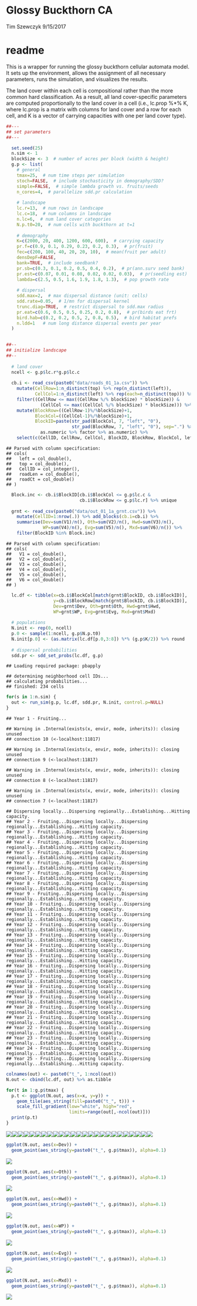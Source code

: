 Glossy Buckthorn CA
================
Tim Szewczyk
9/15/2017

readme
======

This is a wrapper for running the glossy buckthorn cellular automata model. It sets up the environment, allows the assignment of all necessary parameters, runs the simulation, and visualizes the results.

The land cover within each cell is compositional rather than the more common hard classification. As a result, all land cover-specific parameters are computed proportionally to the land cover in a cell (i.e., lc.prop %\*% K, where lc.prop is a matrix with columns for land cover and a row for each cell, and K is a vector of carrying capacities with one per land cover type).

``` r
##---
## set parameters
##---

  set.seed(25)
  n.sim <- 1
  blockSize <- 3  # number of acres per block (width & height)
  g.p <- list(
    # general
    tmax=25,  # num time steps per simulation
    stoch=FALSE,  # include stochasticity in demography/SDD?
    simple=FALSE,  # simple lambda growth vs. fruits/seeds
    n_cores=4,  # parallelize sdd.pr calculation
    
    # landscape
    lc.r=13,  # num rows in landscape
    lc.c=18,  # num columns in landscape
    n.lc=6,  # num land cover categories
    N.p.t0=20,  # num cells with buckthorn at t=1
    
    # demography
    K=c(2000, 20, 400, 1200, 600, 600),  # carrying capacity
    pr.f=c(0.9, 0.1, 0.29, 0.23, 0.2, 0.3),  # pr(fruit)
    fec=c(200, 100, 40, 20, 20, 10),  # mean(fruit per adult)
    densDepF=FALSE,
    bank=TRUE,  # include seedbank?
    pr.sb=c(0.3, 0.1, 0.2, 0.5, 0.4, 0.2),  # pr(ann.surv seed bank)
    pr.est=c(0.07, 0.01, 0.08, 0.02, 0.02, 0.03),  # pr(seedling est)
    lambda=c(2.5, 0.5, 1.6, 1.9, 1.8, 1.3),  # pop growth rate
    
    # dispersal
    sdd.max=2,  # max dispersal distance (unit: cells)
    sdd.rate=0.05,  # 1/mn for dispersal kernel
    trunc.diag=TRUE,  # restrict dispersal to sdd.max radius
    pr.eat=c(0.6, 0.5, 0.5, 0.25, 0.2, 0.8),  # pr(birds eat frt)
    bird.hab=c(0.2, 0.2, 0.5, 2, 0.8, 0.5),  # bird habitat prefs
    n.ldd=1   # num long distance dispersal events per year
  )
  

##--
## initialize landscape
##--
  
  # land cover
  ncell <- g.p$lc.r*g.p$lc.c
  
  cb.i <- read_csv(paste0("data/roads_01_1a.csv")) %>% 
    mutate(CellRow=1:n_distinct(top) %>% rep(n_distinct(left)),
           CellCol=1:n_distinct(left) %>% rep(each=n_distinct(top))) %>%
    filter((CellRow <= max((CellRow %/% blockSize) * blockSize)) &
             (CellCol <= max((CellCol %/% blockSize) * blockSize))) %>%
    mutate(BlockRow=((CellRow-1)%/%blockSize)+1, 
           BlockCol=((CellCol-1)%/%blockSize)+1,
           BlockID=paste(str_pad(BlockCol, 7, "left", "0"), 
                         str_pad(BlockRow, 7, "left", "0"), sep=".") %>% 
             as.numeric %>% factor %>% as.numeric) %>%
    select(c(CellID, CellRow, CellCol, BlockID, BlockRow, BlockCol, left, top))
```

    ## Parsed with column specification:
    ## cols(
    ##   left = col_double(),
    ##   top = col_double(),
    ##   CellID = col_integer(),
    ##   roadLen = col_double(),
    ##   roadCt = col_double()
    ## )

``` r
  Block.inc <- cb.i$BlockID[cb.i$BlockCol <= g.p$lc.c &
                            cb.i$BlockRow <= g.p$lc.r] %>% unique
  
  grnt <- read_csv(paste0("data/out_01_1a_grnt.csv")) %>% 
    mutate(CellID=1:nrow(.)) %>% add_blocks(cb.i=cb.i) %>% 
    summarise(Dev=sum(V1)/n(), Oth=sum(V2)/n(), Hwd=sum(V3)/n(), 
              WP=sum(V4)/n(), Evg=sum(V5)/n(), Mxd=sum(V6)/n()) %>%
    filter(BlockID %in% Block.inc) 
```

    ## Parsed with column specification:
    ## cols(
    ##   V1 = col_double(),
    ##   V2 = col_double(),
    ##   V3 = col_double(),
    ##   V4 = col_double(),
    ##   V5 = col_double(),
    ##   V6 = col_double()
    ## )

``` r
  lc.df <- tibble(x=cb.i$BlockCol[match(grnt$BlockID, cb.i$BlockID)],
                  y=cb.i$BlockRow[match(grnt$BlockID, cb.i$BlockID)],
                  Dev=grnt$Dev, Oth=grnt$Oth, Hwd=grnt$Hwd,
                  WP=grnt$WP, Evg=grnt$Evg, Mxd=grnt$Mxd)
  
  # populations
  N.init <- rep(0, ncell)
  p.0 <- sample(1:ncell, g.p$N.p.t0)
  N.init[p.0] <- (as.matrix(lc.df[p.0,3:8]) %*% (g.p$K/2)) %>% round
  
  # dispersal probabilities
  sdd.pr <- sdd_set_probs(lc.df, g.p)
```

    ## Loading required package: pbapply

    ## determining neighborhood cell IDs...
    ## calculating probabilities...
    ## finished: 234 cells

``` r
for(s in 1:n.sim) {
  out <- run_sim(g.p, lc.df, sdd.pr, N.init, control.p=NULL)
}
```

    ## Year 1 - Fruiting...

    ## Warning in .Internal(exists(x, envir, mode, inherits)): closing unused
    ## connection 10 (<-localhost:11817)

    ## Warning in .Internal(exists(x, envir, mode, inherits)): closing unused
    ## connection 9 (<-localhost:11817)

    ## Warning in .Internal(exists(x, envir, mode, inherits)): closing unused
    ## connection 8 (<-localhost:11817)

    ## Warning in .Internal(exists(x, envir, mode, inherits)): closing unused
    ## connection 7 (<-localhost:11817)

    ## Dispersing locally...Dispersing regionally...Establishing...Hitting capacity.
    ## Year 2 - Fruiting...Dispersing locally...Dispersing regionally...Establishing...Hitting capacity.
    ## Year 3 - Fruiting...Dispersing locally...Dispersing regionally...Establishing...Hitting capacity.
    ## Year 4 - Fruiting...Dispersing locally...Dispersing regionally...Establishing...Hitting capacity.
    ## Year 5 - Fruiting...Dispersing locally...Dispersing regionally...Establishing...Hitting capacity.
    ## Year 6 - Fruiting...Dispersing locally...Dispersing regionally...Establishing...Hitting capacity.
    ## Year 7 - Fruiting...Dispersing locally...Dispersing regionally...Establishing...Hitting capacity.
    ## Year 8 - Fruiting...Dispersing locally...Dispersing regionally...Establishing...Hitting capacity.
    ## Year 9 - Fruiting...Dispersing locally...Dispersing regionally...Establishing...Hitting capacity.
    ## Year 10 - Fruiting...Dispersing locally...Dispersing regionally...Establishing...Hitting capacity.
    ## Year 11 - Fruiting...Dispersing locally...Dispersing regionally...Establishing...Hitting capacity.
    ## Year 12 - Fruiting...Dispersing locally...Dispersing regionally...Establishing...Hitting capacity.
    ## Year 13 - Fruiting...Dispersing locally...Dispersing regionally...Establishing...Hitting capacity.
    ## Year 14 - Fruiting...Dispersing locally...Dispersing regionally...Establishing...Hitting capacity.
    ## Year 15 - Fruiting...Dispersing locally...Dispersing regionally...Establishing...Hitting capacity.
    ## Year 16 - Fruiting...Dispersing locally...Dispersing regionally...Establishing...Hitting capacity.
    ## Year 17 - Fruiting...Dispersing locally...Dispersing regionally...Establishing...Hitting capacity.
    ## Year 18 - Fruiting...Dispersing locally...Dispersing regionally...Establishing...Hitting capacity.
    ## Year 19 - Fruiting...Dispersing locally...Dispersing regionally...Establishing...Hitting capacity.
    ## Year 20 - Fruiting...Dispersing locally...Dispersing regionally...Establishing...Hitting capacity.
    ## Year 21 - Fruiting...Dispersing locally...Dispersing regionally...Establishing...Hitting capacity.
    ## Year 22 - Fruiting...Dispersing locally...Dispersing regionally...Establishing...Hitting capacity.
    ## Year 23 - Fruiting...Dispersing locally...Dispersing regionally...Establishing...Hitting capacity.
    ## Year 24 - Fruiting...Dispersing locally...Dispersing regionally...Establishing...Hitting capacity.
    ## Year 25 - Fruiting...Dispersing locally...Dispersing regionally...Establishing...Hitting capacity.

``` r
colnames(out) <- paste0("t_", 1:ncol(out))
N.out <- cbind(lc.df, out) %>% as.tibble

for(t in 1:g.p$tmax) {
  p.t <- ggplot(N.out, aes(x=x, y=y)) + 
    geom_tile(aes_string(fill=paste0("t_", t))) + 
    scale_fill_gradient(low="white", high="red", 
                        limits=range(out[,-ncol(out)]))
  print(p.t)
}
```

![](ca_wrapper_files/figure-markdown_github-ascii_identifiers/plots-1.png)![](ca_wrapper_files/figure-markdown_github-ascii_identifiers/plots-2.png)![](ca_wrapper_files/figure-markdown_github-ascii_identifiers/plots-3.png)![](ca_wrapper_files/figure-markdown_github-ascii_identifiers/plots-4.png)![](ca_wrapper_files/figure-markdown_github-ascii_identifiers/plots-5.png)![](ca_wrapper_files/figure-markdown_github-ascii_identifiers/plots-6.png)![](ca_wrapper_files/figure-markdown_github-ascii_identifiers/plots-7.png)![](ca_wrapper_files/figure-markdown_github-ascii_identifiers/plots-8.png)![](ca_wrapper_files/figure-markdown_github-ascii_identifiers/plots-9.png)![](ca_wrapper_files/figure-markdown_github-ascii_identifiers/plots-10.png)![](ca_wrapper_files/figure-markdown_github-ascii_identifiers/plots-11.png)![](ca_wrapper_files/figure-markdown_github-ascii_identifiers/plots-12.png)![](ca_wrapper_files/figure-markdown_github-ascii_identifiers/plots-13.png)![](ca_wrapper_files/figure-markdown_github-ascii_identifiers/plots-14.png)![](ca_wrapper_files/figure-markdown_github-ascii_identifiers/plots-15.png)![](ca_wrapper_files/figure-markdown_github-ascii_identifiers/plots-16.png)![](ca_wrapper_files/figure-markdown_github-ascii_identifiers/plots-17.png)![](ca_wrapper_files/figure-markdown_github-ascii_identifiers/plots-18.png)![](ca_wrapper_files/figure-markdown_github-ascii_identifiers/plots-19.png)![](ca_wrapper_files/figure-markdown_github-ascii_identifiers/plots-20.png)![](ca_wrapper_files/figure-markdown_github-ascii_identifiers/plots-21.png)![](ca_wrapper_files/figure-markdown_github-ascii_identifiers/plots-22.png)![](ca_wrapper_files/figure-markdown_github-ascii_identifiers/plots-23.png)![](ca_wrapper_files/figure-markdown_github-ascii_identifiers/plots-24.png)![](ca_wrapper_files/figure-markdown_github-ascii_identifiers/plots-25.png)

``` r
ggplot(N.out, aes(x=Dev)) + 
  geom_point(aes_string(y=paste0("t_", g.p$tmax)), alpha=0.1)
```

![](ca_wrapper_files/figure-markdown_github-ascii_identifiers/plots-26.png)

``` r
ggplot(N.out, aes(x=Oth)) + 
  geom_point(aes_string(y=paste0("t_", g.p$tmax)), alpha=0.1)
```

![](ca_wrapper_files/figure-markdown_github-ascii_identifiers/plots-27.png)

``` r
ggplot(N.out, aes(x=Hwd)) + 
  geom_point(aes_string(y=paste0("t_", g.p$tmax)), alpha=0.1)
```

![](ca_wrapper_files/figure-markdown_github-ascii_identifiers/plots-28.png)

``` r
ggplot(N.out, aes(x=WP)) + 
  geom_point(aes_string(y=paste0("t_", g.p$tmax)), alpha=0.1)
```

![](ca_wrapper_files/figure-markdown_github-ascii_identifiers/plots-29.png)

``` r
ggplot(N.out, aes(x=Evg)) + 
  geom_point(aes_string(y=paste0("t_", g.p$tmax)), alpha=0.1)
```

![](ca_wrapper_files/figure-markdown_github-ascii_identifiers/plots-30.png)

``` r
ggplot(N.out, aes(x=Mxd)) + 
  geom_point(aes_string(y=paste0("t_", g.p$tmax)), alpha=0.1)
```

![](ca_wrapper_files/figure-markdown_github-ascii_identifiers/plots-31.png)
